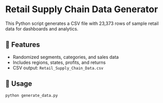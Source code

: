 # Retail Supply Chain Data Generator

This Python script generates a CSV file with 23,373 rows of sample retail data for dashboards and analytics.

## 🔧 Features

- Randomized segments, categories, and sales data
- Includes regions, states, profits, and returns
- CSV output: `Retail_Supply_Chain_Data.csv`

## 🚀 Usage

```bash
python generate_data.py
